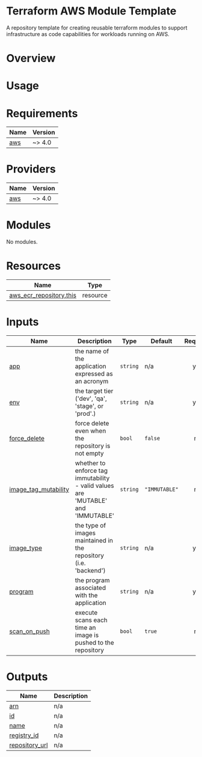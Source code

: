 # Terraform AWS Module Template
A repository template for creating reusable terraform modules to support infrastructure as code capabilities for workloads running on AWS. 

# Overview

# Usage 

<!-- BEGIN_TF_DOCS -->
# Requirements

| Name | Version |
|------|---------|
| <a name="requirement_aws"></a> [aws](#requirement\_aws) | ~> 4.0 |

# Providers

| Name | Version |
|------|---------|
| <a name="provider_aws"></a> [aws](#provider\_aws) | ~> 4.0 |

# Modules

No modules.

# Resources

| Name | Type |
|------|------|
| [aws_ecr_repository.this](https://registry.terraform.io/providers/hashicorp/aws/latest/docs/resources/ecr_repository) | resource |

# Inputs

| Name | Description | Type | Default | Required |
|------|-------------|------|---------|:--------:|
| <a name="input_app"></a> [app](#input\_app) | the name of the application expressed as an acronym | `string` | n/a | yes |
| <a name="input_env"></a> [env](#input\_env) | the target tier ('dev', 'qa', 'stage', or 'prod'.) | `string` | n/a | yes |
| <a name="input_force_delete"></a> [force\_delete](#input\_force\_delete) | force delete even when the repository is not empty | `bool` | `false` | no |
| <a name="input_image_tag_mutability"></a> [image\_tag\_mutability](#input\_image\_tag\_mutability) | whether to enforce tag immutability - valid values are 'MUTABLE' and 'IMMUTABLE' | `string` | `"IMMUTABLE"` | no |
| <a name="input_image_type"></a> [image\_type](#input\_image\_type) | the type of images maintained in the repository (i.e. 'backend') | `string` | n/a | yes |
| <a name="input_program"></a> [program](#input\_program) | the program associated with the application | `string` | n/a | yes |
| <a name="input_scan_on_push"></a> [scan\_on\_push](#input\_scan\_on\_push) | execute scans each time an image is pushed to the repository | `bool` | `true` | no |

# Outputs

| Name | Description |
|------|-------------|
| <a name="output_arn"></a> [arn](#output\_arn) | n/a |
| <a name="output_id"></a> [id](#output\_id) | n/a |
| <a name="output_name"></a> [name](#output\_name) | n/a |
| <a name="output_registry_id"></a> [registry\_id](#output\_registry\_id) | n/a |
| <a name="output_repository_url"></a> [repository\_url](#output\_repository\_url) | n/a |
<!-- END_TF_DOCS -->
